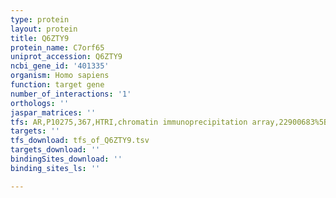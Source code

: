 ```yaml
---
type: protein
layout: protein
title: Q6ZTY9
protein_name: C7orf65
uniprot_accession: Q6ZTY9
ncbi_gene_id: '401335'
organism: Homo sapiens
function: target gene
number_of_interactions: '1'
orthologs: ''
jaspar_matrices: ''
tfs: AR,P10275,367,HTRI,chromatin immunoprecipitation array,22900683%5Buid%5D+OR+20610535%5Buid%5D,No
targets: ''
tfs_download: tfs_of_Q6ZTY9.tsv
targets_download: ''
bindingSites_download: ''
binding_sites_ls: ''

---
```


